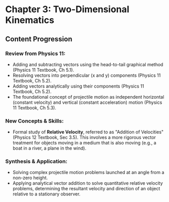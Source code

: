 # Chapter 3: Two-Dimensional Kinematics

## Content Progression

### Review from Physics 11:

- Adding and subtracting vectors using the head-to-tail graphical method (Physics 11 Textbook, Ch 5.1).
- Resolving vectors into perpendicular (x and y) components (Physics 11 Textbook, Ch 5.2).
- Adding vectors analytically using their components (Physics 11 Textbook, Ch 5.2).
- The foundational concept of projectile motion as independent horizontal (constant velocity) and vertical (constant acceleration) motion (Physics 11 Textbook, Ch 5.3).

### New Concepts & Skills:

- Formal study of **Relative Velocity**, referred to as "Addition of Velocities" (Physics 12 Textbook, Sec 3.5). This involves a more rigorous vector treatment for objects moving in a medium that is also moving (e.g., a boat in a river, a plane in the wind).

### Synthesis & Application:

- Solving complex projectile motion problems launched at an angle from a non-zero height.
- Applying analytical vector addition to solve quantitative relative velocity problems, determining the resultant velocity and direction of an object relative to a stationary observer.
